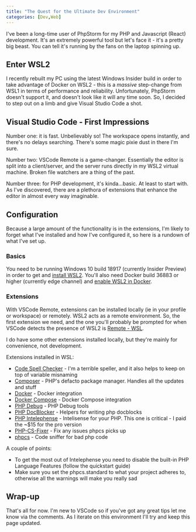 ```yaml
---
title: "The Quest for the Ultimate Dev Environment"
categories: [Dev,Web]
---
```


I've been a long-time user of PhpStorm for my PHP and Javascript (React) development. It's an extremely powerful tool but let's face it - it's a pretty big beast. You can tell it's running by the fans on the laptop spinning up.

## Enter WSL2 ##

I recently rebuilt my PC using the latest Windows Insider build in order to take advantage of Docker on WSL2 - this is a _massive_ step-change from WSL1 in terms of performance and reliability. Unfortunately, PhpStorm doesn't support it, and doesn't look like it will any time soon. So, I decided to step out on a limb and give Visual Studio Code a shot.

## Visual Studio Code - First Impressions ##

Number one: it is fast. Unbelievably so! The workspace opens instantly, and there's no delays searching. There's some magic pixie dust in there I'm sure.

Number two: VSCode Remote is a game-changer. Essentially the editor is split into a client/server, and the server runs directly in my WSL2 virtual machine. Broken file watchers are a thing of the past.

Number three: for PHP development, it's kinda...basic. At least to start with. As I've discovered, there are a plethora of extensions that enhance the editor in almost every way imaginable.

## Configuration ##

Because a large amount of the functionality is in the extensions, I'm likely to forget what I've installed and how I've configured it, so here is a rundown of what I've set up.

### Basics ### 

You need to be running Windows 10 build 18917 (currently Insider Preview) in order to get and [install WSL2](https://docs.microsoft.com/en-us/windows/wsl/wsl2-install). You'll also need Docker build 36883 or higher (currently edge channel) and [enable WSL2 in Docker](https://docs.docker.com/docker-for-windows/wsl-tech-preview).

### Extensions ###

With VSCode Remote, extensions can be installed locally (ie in your profile or workspace) or remotely. WSL2 acts as a remote environment. So, the first extension we need, and the one you'll probably be prompted for when VSCode detects the presence of WSL2 is  [Remote - WSL](https://marketplace.visualstudio.com/items?itemName=ms-vscode-remote.remote-wsl). 

I do have some other extensions installed locally, but they're mainly for convenience, not development.

Extensions installed in WSL:

 * [Code Spell Checker](https://marketplace.visualstudio.com/items?itemName=streetsidesoftware.code-spell-checker) - I'm a terrible speller, and it also helps to keep on top of variable misnaming
 * [Composer](https://marketplace.visualstudio.com/items?itemName=ikappas.composer) - PHP's defacto package manager. Handles all the updates and stuff
 * [Docker](https://marketplace.visualstudio.com/items?itemName=ms-azuretools.vscode-docker) - Docker integration
 * [Docker Compose](https://marketplace.visualstudio.com/items?itemName=p1c2u.docker-compose) - Docker Compose integration
 * [PHP Debug](https://marketplace.visualstudio.com/items?itemName=felixfbecker.php-debug) - PHP Debug tools
 * [PHP DocBlocker](https://marketplace.visualstudio.com/items?itemName=neilbrayfield.php-docblocker) - Helpers for writing php docblocks
 * [PHP Intelephense](https://marketplace.visualstudio.com/items?itemName=bmewburn.vscode-intelephense-client) - Intelisense for your PHP. This one is critical - I paid the ~$15 for the pro version
 * [PHP-CS-Fixer](https://marketplace.visualstudio.com/items?itemName=higoka.php-cs-fixer) - Fix any issues phpcs picks up
 * [phpcs](https://marketplace.visualstudio.com/items?itemName=ikappas.phpcs) - Code sniffer for bad php code

 A couple of points:

  * To get the most out of Intelephense you need to disable the built-in PHP Language Features (follow the quickstart guide)
  * Make sure you set the phpcs.standard to what your project adheres to, otherwise all the warnings will make you really sad

## Wrap-up ##

That's all for now. I'm new to VSCode so if you've got any great tips let me know via the comments. As I iterate on this environment I'll try and keep this page updated.